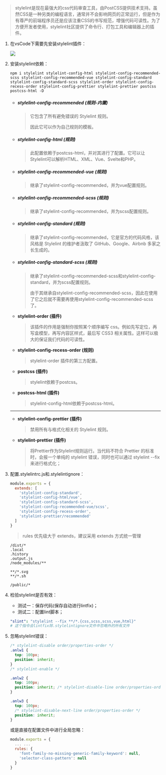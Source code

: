 > stylelint是现在最强大的css代码审查工具，由PostCSS提供技术支持。虽然CSS是一种另类的编程语言，通常并不会影响网页的正常运行，但是作为有尊严的前端程序员还是应该注重CSS的书写规范，增强代码可读性。为了方便开发者使用，stylelint社区提供了命令行、打包工具和编辑器上的插件。

1. 在vsCode下需要先安装stylelint插件：

   ![](https://cdn.jsdelivr.net/gh/ilmangoi/imgRepo@main/img/Snipaste_2022-06-19_15-38-59.png)

2. 安装stylelint依赖：

   ``` 
   npm i stylelint stylelint-config-html stylelint-config-recommended-scss stylelint-config-recommended-vue stylelint-config-standard stylelint-config-standard-scss stylelint-order stylelint-config-recess-order stylelint-config-prettier stylelint-prettier postcss postcss-html -D
   ```

   - ##### stylelint-config-recommended (规则-内置)

     > 它包含了所有避免错误的 Stylelint 规则。
     >
     > 因此它可以作为自己规则的模板。

   - ##### stylelint-config-html (规则)

     > 此配置依赖于postcss-html，并对其进行了配置。它可以让Stylelint可以解析HTML、XML、Vue、Svelte和PHP。

   - ##### stylelint-config-recommended-vue (规则)

     > 继承了stylelint-config-recommended，并为vue配置规则。

   - ##### stylelint-config-recommended-scss (规则)

     > 继承了stylelint-config-recommended，并为scss配置规则。

   - ##### stylelint-config-standard  (规则)

     > 继承了stylelint-config-recommended，它是官方的代码风格，该风格是 Stylelint 的维护者汲取了 GitHub、Google、Airbnb 多家之长生成的。

   - ##### stylelint-config-standard-scss  (规则)

     > 继承了stylelint-config-recommended-scss和stylelint-config-standard，并为scss配置规则。
     >
     > 由于其继承自stylelint-config-recommended-scss，因此在使用了它之后就不需要再使用stylelint-config-recommended-scss了。

   - **stylelint-order (插件)**

     > 该插件的作用是强制你按照某个顺序编写 css。例如先写定位，再写盒模型，再写内容区样式，最后写 CSS3 相关属性。这样可以极大的保证我们代码的可读性。

   - **stylelint-config-recess-order (规则)**

     > stylelint-order 插件的第三方配置。

   - **postcss  (插件)** 

     > stylelint依赖于postcss。

   - **postcss-html (插件)**

     > stylelint-config-html依赖于postcss-html。

   ------

   <!--使stylelint兼容prettier-->

   - **stylelint-config-prettier (插件)**

     > 禁用所有与格式化相关的 Stylelint 规则。

   - **stylelint-prettier (插件)**

     > 将Prettier作为Stylelint规则运行。当代码不符合 Prettier 的标准时，会报一个单纯的 stylelint 错误，同时也可以通过 stylelint --fix 来进行格式化；

3. 配置.stylelintrc.js和.stylelintignore：

   ``` js
   module.exports = {
     extends: [
       'stylelint-config-standard',
       'stylelint-config-html/vue',
       'stylelint-config-standard-scss',
       'stylelint-config-recommended-vue/scss',
       'stylelint-config-recess-order',
       'stylelint-prettier/recommended'
     ]
   }
   ```

   > rules 优先级大于 extends，建议采用 extends 方式统一管理

   ``` 
   /dist/*
   .local
   .history
   .output.js
   /node_modules/**
   
   **/*.svg
   **/*.sh
   
   /public/*
   ```

4. 检验stylelint是否有效：

   * 测试一：保存代码(保存自动进行lintfix)；
   * 测试二：配置lint脚本；

    ``` yaml
    "slint": "stylelint --fix **/*.{css,scss,scss,vue,html}"
    # 这个指令会lintfix除.stylelintignore文件中忽略外的所有文件
    ```

5. 忽略stylelint错误：

   ``` css
   /* stylelint-disable order/properties-order */
   .anlw1 {
     top: 100px;
     position: inherit;
   }
   /* stylelint-enable */
   
   .anlw2 {
     top: 100px;
     position: inherit; /* stylelint-disable-line order/properties-order */
   }
   
   .anlw3 {
     top: 100px;
     /* stylelint-disable-next-line order/properties-order */
     position: inherit;
   }
   ```
   
   或是直接在配置文件中进行全局忽略：
   
   ```js
   module.exports = {
     ... ...
     rules: {
       'font-family-no-missing-generic-family-keyword': null,
       'selector-class-pattern': null
     }
   }
   ```
   
   

